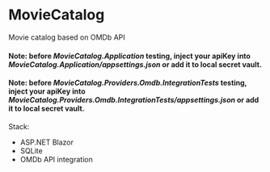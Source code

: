 # MovieCatalog
Movie catalog based on OMDb API

#### Note: before _MovieCatalog.Application_ testing, inject your apiKey into _MovieCatalog.Application/appsettings.json_ or add it to local secret vault.
#### Note: before _MovieCatalog.Providers.Omdb.IntegrationTests_ testing, inject your apiKey into _MovieCatalog.Providers.Omdb.IntegrationTests/appsettings.json_ or add it to local secret vault.

Stack:
- ASP.NET Blazor
- SQLite
- OMDb API integration
